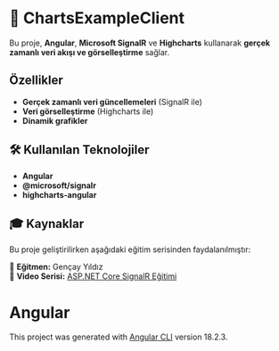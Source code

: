 
# 📡 ChartsExampleClient

Bu proje, **Angular**, **Microsoft SignalR** ve **Highcharts** kullanarak **gerçek zamanlı veri akışı ve görselleştirme** sağlar.

## Özellikler
- **Gerçek zamanlı veri güncellemeleri** (SignalR ile)
- **Veri görselleştirme** (Highcharts ile)
- **Dinamik grafikler**

## 🛠 Kullanılan Teknolojiler
- **Angular**
- **@microsoft/signalr**
- **highcharts-angular**

## 🎓 Kaynaklar  
Bu proje geliştirilirken aşağıdaki eğitim serisinden faydalanılmıştır:  

📌 **Eğitmen:** Gençay Yıldız  
🎥 **Video Serisi:** [ASP.NET Core SignalR Eğitimi](https://www.youtube.com/watch?v=hIW3wt3tvmc&list=PLQVXoXFVVtp3RSycdru4WpnfPEOFxONiX)  











# Angular 
This project was generated with [Angular CLI](https://github.com/angular/angular-cli) version 18.2.3.
